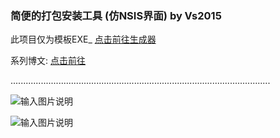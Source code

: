 ### 简便的打包安装工具 (仿NSIS界面)  by Vs2015

 此项目仅为模板EXE_  [点击前往生成器](http://git.oschina.net/codetimer/ctParcel-Generator)

 系列博文:  [点击前往](http://my.oschina.net/tasker/blog?catalog=3671451&temp=1470028794262)



.......................................................................................................

![输入图片说明](http://git.oschina.net/uploads/images/2016/0801/132116_f843ff6a_632350.png "在这里输入图片标题")

![输入图片说明](http://git.oschina.net/uploads/images/2016/0801/132136_34c0f26f_632350.png "在这里输入图片标题")